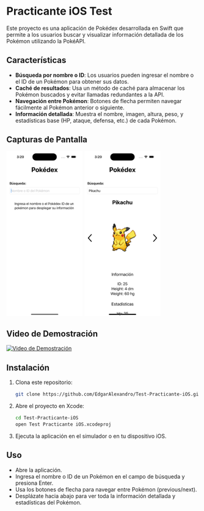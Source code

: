 # Practicante iOS Test

Este proyecto es una aplicación de Pokédex desarrollada en Swift que permite a los usuarios buscar y visualizar información detallada de los Pokémon utilizando la PokéAPI. 

## Características

- **Búsqueda por nombre o ID**: Los usuarios pueden ingresar el nombre o el ID de un Pokémon para obtener sus datos.
- **Caché de resultados**: Usa un método de caché para almacenar los Pokémon buscados y evitar llamadas redundantes a la API.
- **Navegación entre Pokémon**: Botones de flecha permiten navegar fácilmente al Pokémon anterior o siguiente.
- **Información detallada**: Muestra el nombre, imagen, altura, peso, y estadísticas base (HP, ataque, defensa, etc.) de cada Pokémon.

## Capturas de Pantalla

<img src="./Media/Main.png" alt="Pantalla de Inicio" width="200"/>
<img src="./Media/Pikachu.png" alt="Pantalla de Detalles" width="200"/>

## Video de Demostración
[![Video de Demostración](https://img.youtube.com/vi/auOZZPLv2Ro/0.jpg)](https://youtu.be/auOZZPLv2Ro)

## Instalación

1. Clona este repositorio:
    ```sh
    git clone https://github.com/EdgarAlexandro/Test-Practicante-iOS.git
    ```
2. Abre el proyecto en Xcode:
    ```sh
    cd Test-Practicante-iOS
    open Test Practicante iOS.xcodeproj
    ```
3. Ejecuta la aplicación en el simulador o en tu dispositivo iOS.

## Uso

- Abre la aplicación.
- Ingresa el nombre o ID de un Pokémon en el campo de búsqueda y presiona Enter.
- Usa los botones de flecha para navegar entre Pokémon (previous/next).
- Desplázate hacia abajo para ver toda la información detallada y estadísticas del Pokémon.